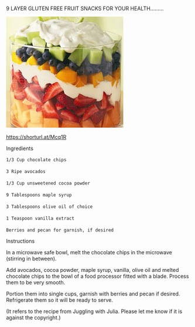 9 LAYER GLUTEN FREE FRUIT SNACKS FOR YOUR HEALTH.........


![9 LAYER HEALTHY GLUTEN FREE STUNNING DELICIOUS FRUIT SNACKS](https://github.com/ywangnccu/ywang/blob/main/images/9LayerFruits.jpg)

https://shorturl.at/Mcq1R


Ingredients

    1/3 Cup chocolate chips

    3 Ripe avocados

    1/3 Cup unsweetened cocoa powder

    9 Tablespoons maple syrup

    3 Tablespoons olive oil of choice

    1 Teaspoon vanilla extract

    Berries and pecan for garnish, if desired


Instructions

In a microwave safe bowl, melt the chocolate chips in the microwave (stirring in between).

Add avocados, cocoa powder, maple syrup, vanilla, olive oil and melted chocolate chips to the bowl of a food processor fitted with a blade. Process them to be very smooth.

Portion them into single cups, garnish with berries and pecan if desired. Refrigerate them so it will be ready to serve.


(It refers to the recipe from Juggling with Julia. Please let me know if it is against the copyright.)
